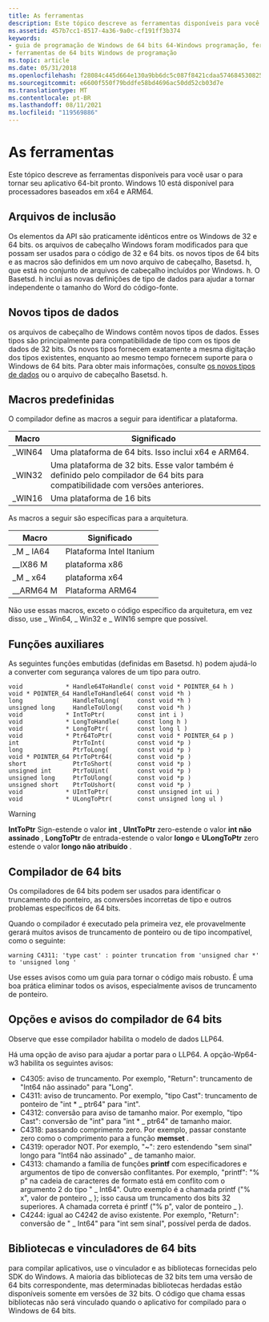 ```yaml
---
title: As ferramentas
description: Este tópico descreve as ferramentas disponíveis para você usar o para tornar seu aplicativo 64-bit pronto. Windows 10 está disponível para processadores baseados em x64 e ARM64.
ms.assetid: 457b7cc1-8517-4a36-9a0c-cf191ff3b374
keywords:
- guia de programação de Windows de 64 bits 64-Windows programação, ferramentas
- ferramentas de 64 bits Windows de programação
ms.topic: article
ms.date: 05/31/2018
ms.openlocfilehash: f28084c445d664e130a9bb6dc5c087f8421cdaa5746845308258662739ee9084
ms.sourcegitcommit: e6600f550f79bddfe58bd4696ac50dd52cb03d7e
ms.translationtype: MT
ms.contentlocale: pt-BR
ms.lasthandoff: 08/11/2021
ms.locfileid: "119569886"
---
```

# <a name="the-tools"></a>As ferramentas

Este tópico descreve as ferramentas disponíveis para você usar o para tornar seu aplicativo 64-bit pronto. Windows 10 está disponível para processadores baseados em x64 e ARM64.

## <a name="include-files"></a>Arquivos de inclusão

Os elementos da API são praticamente idênticos entre os Windows de 32 e 64 bits. os arquivos de cabeçalho Windows foram modificados para que possam ser usados para o código de 32 e 64 bits. os novos tipos de 64 bits e as macros são definidos em um novo arquivo de cabeçalho, Basetsd. h, que está no conjunto de arquivos de cabeçalho incluídos por Windows. h. O Basetsd. h inclui as novas definições de tipo de dados para ajudar a tornar independente o tamanho do Word do código-fonte.

## <a name="new-data-types"></a>Novos tipos de dados

os arquivos de cabeçalho de Windows contêm novos tipos de dados. Esses tipos são principalmente para compatibilidade de tipo com os tipos de dados de 32 bits. Os novos tipos fornecem exatamente a mesma digitação dos tipos existentes, enquanto ao mesmo tempo fornecem suporte para o Windows de 64 bits. Para obter mais informações, consulte [os novos tipos de dados](the-new-data-types.md) ou o arquivo de cabeçalho Basetsd. h.

## <a name="predefined-macros"></a>Macros predefinidas

O compilador define as macros a seguir para identificar a plataforma.



| Macro   | Significado                                                                                                     |
|---------|-------------------------------------------------------------------------------------------------------------|
| \_WIN64 | Uma plataforma de 64 bits. Isso inclui x64 e ARM64.                                                        |
| \_WIN32 | Uma plataforma de 32 bits. Esse valor também é definido pelo compilador de 64 bits para compatibilidade com versões anteriores.<br/> |
| \_WIN16 | Uma plataforma de 16 bits                                                                                           |



 

As macros a seguir são específicas para a arquitetura.



| Macro      | Significado                |
|------------|------------------------|
| \_M \_ IA64  | Plataforma Intel Itanium |
| \_\_IX86 M  | plataforma x86           |
| \_M \_ x64   | plataforma x64           |
| \_\_ARM64 M | Plataforma ARM64         |



 

Não use essas macros, exceto o código específico da arquitetura, em vez disso, use \_ Win64, \_ Win32 e \_ WIN16 sempre que possível.

## <a name="helper-functions"></a>Funções auxiliares

As seguintes funções embutidas (definidas em Basetsd. h) podem ajudá-lo a converter com segurança valores de um tipo para outro.

``` syntax
void            * Handle64ToHandle( const void * POINTER_64 h ) 
void * POINTER_64 HandleToHandle64( const void *h )
long              HandleToLong(     const void *h )
unsigned long     HandleToUlong(    const void *h )
void            * IntToPtr(         const int i )
void            * LongToHandle(     const long h )
void            * LongToPtr(        const long l )
void            * Ptr64ToPtr(       const void * POINTER_64 p )
int               PtrToInt(         const void *p )
long              PtrToLong(        const void *p )
void * POINTER_64 PtrToPtr64(       const void *p )
short             PtrToShort(       const void *p )
unsigned int      PtrToUint(        const void *p )
unsigned long     PtrToUlong(       const void *p )
unsigned short    PtrToUshort(      const void *p )
void            * UIntToPtr(        const unsigned int ui )
void            * ULongToPtr(       const unsigned long ul )
```

> [!WARNING]
> **IntToPtr** Sign-estende o valor **int** , **UIntToPtr** zero-estende o valor **int não assinado** , **LongToPtr** de entrada-estende o valor **longo** e **ULongToPtr** zero estende o valor **longo não atribuído** .

 

## <a name="64-bit-compiler"></a>Compilador de 64 bits

Os compiladores de 64 bits podem ser usados para identificar o truncamento do ponteiro, as conversões incorretas de tipo e outros problemas específicos de 64 bits.

Quando o compilador é executado pela primeira vez, ele provavelmente gerará muitos avisos de truncamento de ponteiro ou de tipo incompatível, como o seguinte:

`warning C4311: 'type cast' : pointer truncation from 'unsigned char *' to 'unsigned long '`

Use esses avisos como um guia para tornar o código mais robusto. É uma boa prática eliminar todos os avisos, especialmente avisos de truncamento de ponteiro.

## <a name="64-bit-compiler-switches-and-warnings"></a>Opções e avisos do compilador de 64 bits

Observe que esse compilador habilita o modelo de dados LLP64.

Há uma opção de aviso para ajudar a portar para o LLP64. A opção-Wp64-w3 habilita os seguintes avisos:

-   C4305: aviso de truncamento. Por exemplo, "Return": truncamento de "Int64 não assinado" para "Long".
-   C4311: aviso de truncamento. Por exemplo, "tipo Cast": truncamento de ponteiro de "int \* \_ ptr64" para "int".
-   C4312: conversão para aviso de tamanho maior. Por exemplo, "tipo Cast": conversão de "int" para "int \* \_ ptr64" de tamanho maior.
-   C4318: passando comprimento zero. Por exemplo, passar constante zero como o comprimento para a função **memset** .
-   C4319: operador NOT. Por exemplo, "~": zero estendendo "sem sinal" longo para "Int64 não assinado" \_ de tamanho maior.
-   C4313: chamando a família de funções **printf** com especificadores e argumentos de tipo de conversão conflitantes. Por exemplo, "printf": "% p" na cadeia de caracteres de formato está em conflito com o argumento 2 do tipo " \_ Int64". Outro exemplo é a chamada printf ("% x", valor de ponteiro \_ ); isso causa um truncamento dos bits 32 superiores. A chamada correta é printf ("% p", valor de ponteiro \_ ).
-   C4244: igual ao C4242 de aviso existente. Por exemplo, "Return": conversão de " \_ Int64" para "int sem sinal", possível perda de dados.

## <a name="64-bit-linker-and-libraries"></a>Bibliotecas e vinculadores de 64 bits

para compilar aplicativos, use o vinculador e as bibliotecas fornecidas pelo SDK do Windows. A maioria das bibliotecas de 32 bits tem uma versão de 64 bits correspondente, mas determinadas bibliotecas herdadas estão disponíveis somente em versões de 32 bits. O código que chama essas bibliotecas não será vinculado quando o aplicativo for compilado para o Windows de 64 bits.

 

 





